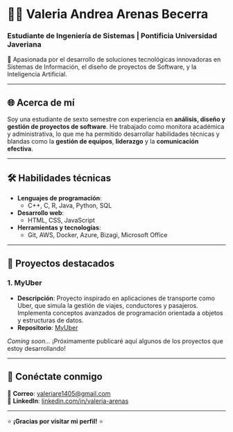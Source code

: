 # 👩‍💻 Valeria Andrea Arenas Becerra

### Estudiante de Ingeniería de Sistemas | Pontificia Universidad Javeriana  
🎯 Apasionada por el desarrollo de soluciones tecnológicas innovadoras en Sistemas de Información, el diseño de proyectos de Software, y la Inteligencia Artificial.

---

## 🌐 Acerca de mí  
Soy una estudiante de sexto semestre con experiencia en **análisis, diseño y gestión de proyectos de software**. He trabajado como monitora académica y administrativa, lo que me ha permitido desarrollar habilidades técnicas y blandas como la **gestión de equipos**, **liderazgo** y la **comunicación efectiva**.  

---

## 🛠️ Habilidades técnicas  
- **Lenguajes de programación**: 
  - C++, C, R, Java, Python, SQL  
- **Desarrollo web**:  
  - HTML, CSS, JavaScript  
- **Herramientas y tecnologías**:  
  - Git, AWS, Docker, Azure, Bizagi, Microsoft Office  

---

## 🚀 Proyectos destacados  

### 1. **MyUber**
   - **Descripción**: Proyecto inspirado en aplicaciones de transporte como Uber, que simula la gestión de viajes, conductores y pasajeros. Implementa conceptos avanzados de programación orientada a objetos y estructuras de datos.
   - **Repositorio**: [MyUber](https://github.com/ValeriaArenasB/MyUber)

_Coming soon..._ ¡Próximamente publicaré aquí algunos de los proyectos que estoy desarrollando!

---

## 🌟 Conéctate conmigo  
📧 **Correo**: [valeriare1405@gmail.com](mailto:valeriare1405@gmail.com)  
💼 **LinkedIn**: [linkedin.com/in/valeria-arenas](https://www.linkedin.com/in/valeria-arenas-4a6679222/)

---

⭐ **¡Gracias por visitar mi perfil!** ⭐  








